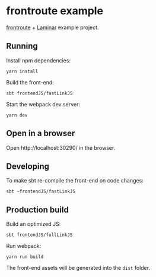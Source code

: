 # frontroute example

[frontroute](https://github.com/tulz-app/frontroute) + [Laminar](https://github.com/raquo/Laminar) example project.

## Running

Install npm dependencies:

```
yarn install
```

Build the front-end:

```
sbt frontendJS/fastLinkJS
```

Start the webpack dev server:

```
yarn dev
```

## Open in a browser 

Open http://localhost:30290/ in the browser.

## Developing

To make sbt re-compile the front-end on code changes:

```
sbt ~frontendJS/fastLinkJS
```

## Production build

Build an optimized JS:

```
sbt frontendJS/fullLinkJS
```

Run webpack:

```
yarn run build
```

The front-end assets will be generated into the `dist` folder.
